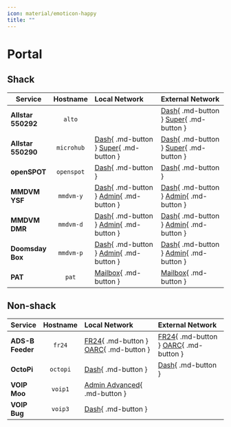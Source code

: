 ```yaml
---
icon: material/emoticon-happy
title: ""
---
```


# Portal

## Shack

| Service  | Hostname | Local Network | External Network |
| -------- | :------: | :------------ | :--------------- |
| **Allstar<br />550292** | `alto` | | [Dash](http://alto.ext/){ .md-button } [Super](http://alto.ext/supermon/link.php?nodes=550292){ .md-button } |
| **Allstar<br />550290** | `microhub` | [Dash](http://microhub.lan/){ .md-button } [Super](http://microhub.lan/supermon/link.php?nodes=550290){ .md-button } | [Dash](http://microhub.ext/){ .md-button } [Super](http://microhub.ext/supermon/link.php?nodes=550290){ .md-button } |
| **openSPOT** | `openspot` | [Dash](http://openspot.lan/){ .md-button } | [Dash](http://sharkrf.link/){ .md-button } |
| **MMDVM<br />YSF** | `mmdvm-y` | [Dash](http://mmdvm-y.lan/){ .md-button } [Admin](http://mmdvm-y.lan/admin/){ .md-button } | [Dash](http://mmdvm-y.ext/){ .md-button } [Admin](http://mmdvm-y.ext/admin/){ .md-button } |
| **MMDVM<br />DMR** | `mmdvm-d` | [Dash](http://mmdvm-d.lan/){ .md-button } [Admin](http://mmdvm-d.lan/admin/){ .md-button } | [Dash](http://mmdvm-d.ext/){ .md-button } [Admin](http://mmdvm-d.ext/admin/){ .md-button } |
| **Doomsday<br />Box** | `mmdvm-p` | [Dash](http://mmdvm-p.lan/){ .md-button } [Admin](http://mmdvm-p.lan/admin/){ .md-button } | [Dash](http://mmdvm-p.ext/){ .md-button } [Admin](http://mmdvm-p.ext/admin/){ .md-button } |
| **PAT** | `pat` | [Mailbox](http://pat.lan:8080/ui#){ .md-button } | [Mailbox](http://pat.ext:8080/ui#){ .md-button } |

## Non-shack

| Service  | Hostname | Local Network | External Network |
| -------- | :------: | :------------ | :--------------- |
| **ADS-B<br />Feeder** | `fr24` | [FR24](http://fr24.lan:8754/){ .md-button } [OARC](http://fr24.lan/oarc-adsb/){ .md-button } | [FR24](http://fr24.ext:8754/){ .md-button } [OARC](http://fr24.ext/oarc-adsb/){ .md-button } |
| **OctoPi** | `octopi` | [Dash](https://octopi.lan/){ .md-button } | [Dash](https://octopi.ext/){ .md-button } |
| **VOIP<br />Moo** | `voip1` | [Admin Advanced](http://voip1.lan/admin/advanced){ .md-button } | |
| **VOIP<br />Bug** | `voip3` | [Dash](https://voip3.lan/){ .md-button } | |
